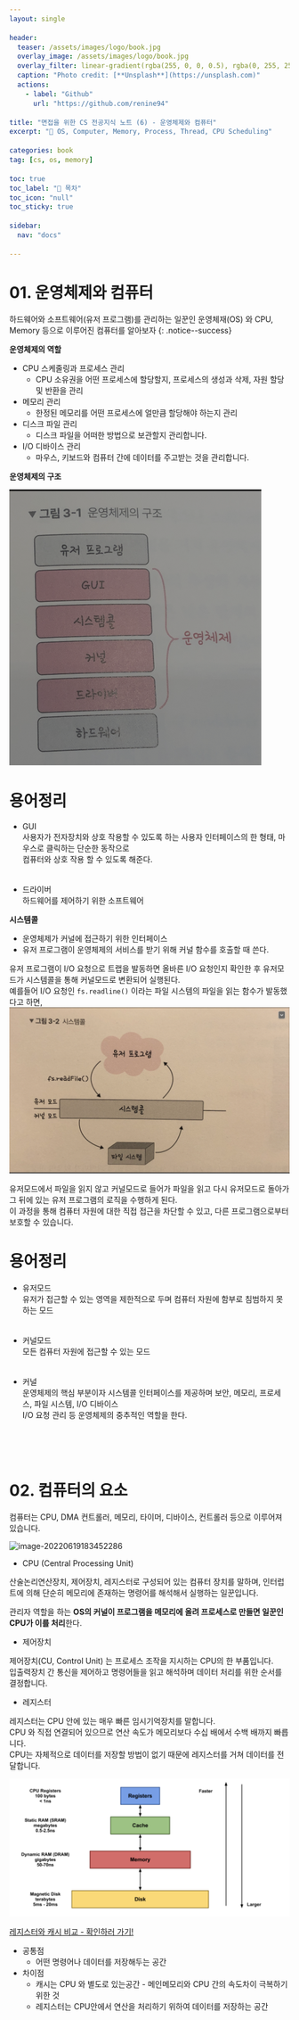 ```yaml
---
layout: single

header:
  teaser: /assets/images/logo/book.jpg
  overlay_image: /assets/images/logo/book.jpg
  overlay_filter: linear-gradient(rgba(255, 0, 0, 0.5), rgba(0, 255, 255, 0.5))
  caption: "Photo credit: [**Unsplash**](https://unsplash.com)"
  actions:
    - label: "Github"
      url: "https://github.com/renine94"

title: "면접을 위한 CS 전공지식 노트 (6) - 운영체제와 컴퓨터"
excerpt: "🚀 OS, Computer, Memory, Process, Thread, CPU Scheduling"

categories: book
tag: [cs, os, memory]

toc: true
toc_label: "📕 목차"
toc_icon: "null"
toc_sticky: true

sidebar:
  nav: "docs"

---
```




# 01. 운영체제와 컴퓨터
하드웨어와 소프트웨어(유저 프로그램)를 관리하는 일꾼인 운영체재(OS) 와 CPU, Memory 등으로 이루어진 컴퓨터를 알아보자
{: .notice--success}

**운영체제의 역할**
- CPU 스케줄링과 프로세스 관리
  - CPU 소유권을 어떤 프로세스에 할당할지, 프로세스의 생성과 삭제, 자원 할당 및 반환을 관리
- 메모리 관리
  - 한정된 메모리를 어떤 프로세스에 얼만큼 할당해야 하는지 관리
- 디스크 파일 관리
  - 디스크 파일을 어떠한 방법으로 보관할지 관리합니다.
- I/O 디바이스 관리
  - 마우스, 키보드와 컴퓨터 간에 데이터를 주고받는 것을 관리합니다.

**운영체제의 구조**

<img src="../../../assets/images/posts/2022-06-19-csNoteForInterview06/image-20220619180336089.png" alt="image-20220619180336089" style="zoom:50%;" />

<div class="notice--danger">
  <h1> 용어정리 </h1>
  <ul>
    <li> GUI </li>
    사용자가 전자장치와 상호 작용할 수 있도록 하는 사용자 인터페이스의 한 형태, 마우스로 클릭하는 단순한 동작으로<br>
    컴퓨터와 상호 작용 할 수 있도록 해준다.
    <br><br><br>
    <li> 드라이버 </li>
    하드웨어를 제어하기 위한 소프트웨어
  </ul>
</div>



**시스템콜**

- 운영체제가 커널에 접근하기 위한 인터페이스
- 유저 프로그램이 운영체제의 서비스를 받기 위해 커널 함수를 호출할 때 쓴다.

유저 프로그램이 I/O 요청으로 트랩을 발동하면 올바른 I/O 요청인지 확인한 후 유저모드가 시스템콜을 통해 커널모드로 변환되어 실행된다.<br>예를들어 I/O 요청인 `fs.readline()` 이라는 파일 시스템의 파일을 읽는 함수가 발동했다고 하면,
![image-20220619182746577](../../../assets/images/posts/2022-06-19-csNoteForInterview06/image-20220619182746577.png)

유저모드에서 파일을 읽지 않고 커널모드로 들어가 파일을 읽고 다시 유저모드로 돌아가 그 뒤에 있는 유저 프로그램의 로직을 수행하게 된다.<br>이 과정을 통해 컴퓨터 자원에 대한 직접 접근을 차단할 수 있고, 다른 프로그램으로부터 보호할 수 있습니다.

<div class="notice--danger">
  <h1> 용어정리 </h1>
  <ul>
    <li> 유저모드 </li>
    유저가 접근할 수 있는 영역을 제한적으로 두며 컴퓨터 자원에 함부로 침범하지 못하는 모드
    <br><br><br>
    <li> 커널모드 </li>
    모든 컴퓨터 자원에 접근할 수 있는 모드
    <br><br><br>
    <li> 커널 </li>
    운영체제의 핵심 부분이자 시스템콜 인터페이스를 제공하며 보안, 메모리, 프로세스, 파일 시스템, I/O 디바이스<br>
    I/O 요청 관리 등 운영체제의 중추적인 역할을 한다.
  </ul>
</div>

<br><br><br>

# 02. 컴퓨터의 요소

컴퓨터는 CPU, DMA 컨트롤러, 메모리, 타이머, 디바이스, 컨트롤러 등으로 이루어져 있습니다.

![image-20220619183452286](../../../assets/images/posts/2022-06-19-csNoteForInterview06/image-20220619183452286.png)

- CPU (Central Processing Unit)

산술논리연산장치, 제어장치, 레지스터로 구성되어 있는 컴퓨터 장치를 말하며, 인터럽트에 의해 단순히 메모리에 존재하는 명령어를 해석해서 실행하는 일꾼입니다.

관리자 역할을 하는 **OS의 커널이 프로그램을 메모리에 올려 프로세스로 만들면 일꾼인 CPU가 이를 처리**한다.



- 제어장치

제어장치(CU, Control Unit) 는 프로세스 조작을 지시하는 CPU의 한 부품입니다.<br>입출력장치 간 통신을 제어하고 명령어들을 읽고 해석하며 데이터 처리를 위한 순서를 결정합니다.



- 레지스터

레지스터는 CPU 안에 있는 매우 빠른 임시기억장치를 말합니다.<br>CPU 와 직접 연결되어 있으므로 연산 속도가 메모리보다 수십 배에서 수백 배까지 빠릅니다.<br>CPU는 자체적으로 데이터를 저장할 방법이 없기 때문에 레지스터를 거쳐 데이터를 전달합니다.

![image-20220619185851798](../../../assets/images/posts/2022-06-19-csNoteForInterview06/image-20220619185851798.png)

[레지스터와 캐시 비교 - 확인하러 가기!](https://melonicedlatte.com/computer/2018/11/07/190754.html)

- 공통점
  - 어떤 명령어나 데이터를 저장해두는 공간
- 차이점
  - 캐시는 CPU 와 별도로 있는공간 - 메인메모리와 CPU 간의 속도차이 극복하기 위한 것
  - 레지스터는 CPU안에서 연산을 처리하기 위하여 데이터를 저장하는 공간





